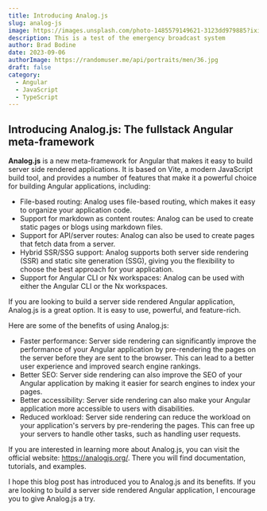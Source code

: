 ```yaml
---
title: Introducing Analog.js
slug: analog-js
image: https://images.unsplash.com/photo-1485579149621-3123dd979885?ixid=M3w0OTkxMTJ8MHwxfHNlYXJjaHwxNXx8YW5hbG9nJTIwbWljcm9waG9uZXxlbnwwfDB8fHwxNjk0MTQwMTc1fDA&ixlib=rb-4.0.3
description: This is a test of the emergency broadcast system
author: Brad Bodine
date: 2023-09-06
authorImage: https://randomuser.me/api/portraits/men/36.jpg
draft: false
category:
  - Angular
  - JavaScript
  - TypeScript
---
```


## Introducing Analog.js: The fullstack Angular meta-framework

**Analog.js** is a new meta-framework for Angular that makes it easy to build server side rendered applications. It is based on Vite, a modern JavaScript build tool, and provides a number of features that make it a powerful choice for building Angular applications, including:

- File-based routing: Analog uses file-based routing, which makes it easy to organize your application code.
- Support for markdown as content routes: Analog can be used to create static pages or blogs using markdown files.
- Support for API/server routes: Analog can also be used to create pages that fetch data from a server.
- Hybrid SSR/SSG support: Analog supports both server side rendering (SSR) and static site generation (SSG), giving you the flexibility to choose the best approach for your application.
- Support for Angular CLI or Nx workspaces: Analog can be used with either the Angular CLI or the Nx workspaces.

If you are looking to build a server side rendered Angular application, Analog.js is a great option. It is easy to use, powerful, and feature-rich.

Here are some of the benefits of using Analog.js:

- Faster performance: Server side rendering can significantly improve the performance of your Angular application by pre-rendering the pages on the server before they are sent to the browser. This can lead to a better user experience and improved search engine rankings.
- Better SEO: Server side rendering can also improve the SEO of your Angular application by making it easier for search engines to index your pages.
- Better accessibility: Server side rendering can also make your Angular application more accessible to users with disabilities.
- Reduced workload: Server side rendering can reduce the workload on your application's servers by pre-rendering the pages. This can free up your servers to handle other tasks, such as handling user requests.

If you are interested in learning more about Analog.js, you can visit the official website: https://analogjs.org/. There you will find documentation, tutorials, and examples.

I hope this blog post has introduced you to Analog.js and its benefits. If you are looking to build a server side rendered Angular application, I encourage you to give Analog.js a try.
